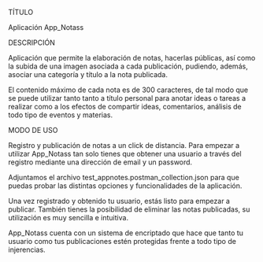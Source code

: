 TÍTULO

Aplicación App_Notass

DESCRIPCIÓN

Aplicación que permite la elaboración de notas, hacerlas públicas, así como la subida de una imagen asociada a cada publicación, pudiendo, además, asociar una categoría y título a la nota publicada.

El contenido máximo de cada nota es de 300 caracteres, de tal modo que se puede utilizar tanto tanto a título personal para anotar ideas o tareas a realizar como a los efectos de compartir ideas, comentarios, análisis de todo tipo de eventos y materias.

MODO DE USO

Registro y publicación de notas a un click de distancia. Para empezar a utilizar App_Notass tan solo tienes que obtener una usuario a través del registro mediante una dirección de email y un password.

Adjuntamos el archivo test_appnotes.postman_collection.json para que puedas probar las distintas opciones y funcionalidades de la aplicación.

Una vez registrado y obtenido tu usuario, estás listo para empezar a publicar. También tienes la posibilidad de eliminar las notas publicadas, su utilización es muy sencilla e intuitiva.

App_Notass cuenta con un sistema de encriptado que hace que tanto tu usuario como tus publicaciones estén protegidas frente a todo tipo de injerencias.
